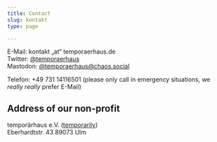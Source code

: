 ```yaml
---
title: Contact
slug: kontakt
type: page

---
```


E-Mail: kontakt „at“ temporaerhaus.de  
Twitter: [@temporaerhaus][1]  
Mastodon: [@temporaerhaus@chaos.social][2]

Telefon: +49 731 14116501 (please only call in emergency situations, we _really really_ prefer E-Mail)

## Address of our non-profit

temporärhaus e.V. ([temporarily](/stellungnahme-und-ausblick-zum-urteil-im-markenrechtsstreit/))  
Eberhardtstr. 43
89073 Ulm

 [1]: https://twitter.com/temporaerhaus
 [2]: https://chaos.social/@temporaerhaus
